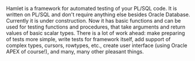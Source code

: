 Hamlet is a framework for automated testing of your PL/SQL code.
It is written on PL/SQL and don't require anything else besides Oracle Database.
Currently it is under construction. Now it has basic functions and can be used for testing functions and procedures, that take arguments and return values of basic scalar types. There is a lot of work ahead: make preparing of tests more simple, write tests for framework itself, add support of complex types, cursors, rowtypes, etc., create user interface (using Oracle APEX of course!), and many, many other pleasant things.
